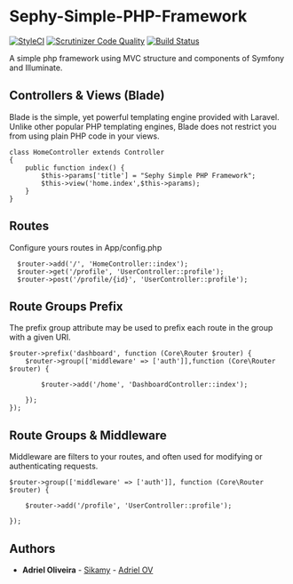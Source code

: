# Sephy-Simple-PHP-Framework
[![StyleCI](https://styleci.io/repos/60484041/shield)](https://styleci.io/repos/60484041)
[![Scrutinizer Code Quality](https://scrutinizer-ci.com/g/sikamy/sephy-framework/badges/quality-score.png?b=master)](https://scrutinizer-ci.com/g/sikamy/sephy-framework/?branch=master)
[![Build Status](https://scrutinizer-ci.com/g/sikamy/sephy-framework/badges/build.png?b=master)](https://scrutinizer-ci.com/g/sikamy/sephy-framework/build-status/master)

A simple php framework using MVC structure and components of Symfony and Illuminate.

## Controllers & Views (Blade)
Blade is the simple, yet powerful templating engine provided with Laravel. Unlike other popular PHP templating engines, Blade does not restrict you from using plain PHP code in your views.
```
class HomeController extends Controller
{
	public function index() {
		$this->params['title'] = "Sephy Simple PHP Framework";
		$this->view('home.index',$this->params);
	}
}
```


## Routes
  Configure yours routes in App/config.php
```
  $router->add('/', 'HomeController::index');
  $router->get('/profile', 'UserController::profile');
  $router->post('/profile/{id}', 'UserController::profile');
```
## Route Groups Prefix
The prefix group attribute may be used to prefix each route in the group with a given URI. 
```
$router->prefix('dashboard', function (Core\Router $router) {
    $router->group(['middleware' => ['auth']],function (Core\Router $router) {
    
        $router->add('/home', 'DashboardController::index');
        
    });
});
```
## Route Groups & Middleware
Middleware are filters to your routes, and often used for modifying or authenticating requests.
```
$router->group(['middleware' => ['auth']], function (Core\Router $router) {

    $router->add('/profile', 'UserController::profile');
    
});
```

## Authors

* **Adriel Oliveira** - [Sikamy](https://github.com/sikamy) - [Adriel OV](http://adrielov.com.br)
